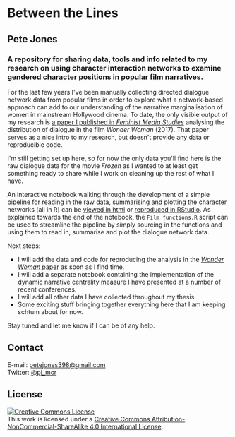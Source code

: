 # Between the Lines
## Pete Jones
### A repository for sharing data, tools and info related to my research on using character interaction networks to examine gendered character positions in popular film narratives.
  
For the last few years I've been manually collecting directed dialogue network data from popular films in order to explore what a network-based approach can add to our understanding of the narrative marginalisation of women in mainstream Hollywood cinema. To date, the only visible output of my research is [a paper I published in *Feminist Media Studies*](https://doi.org/10.1080/14680777.2018.1510846) analysing the distribution of dialogue in the film *Wonder Woman* (2017). That paper serves as a nice intro to my research, but doesn't provide any data or reproducible code.

I'm still getting set up here, so for now the only data you'll find here is the raw dialogue data for the movie *Frozen* as I wanted to at least get something ready to share  while I work on cleaning up the rest of what I have. 

An interactive notebook walking through the development of a simple pipeline for reading in the raw data, summarising and plotting the character networks (all in R) can be [viewed in  html](https://github.com/pj398/between-the-lines/01-pj-pipeline-development.nb.html) or [reproduced in RStudio](https://github.com/pj398/between-the-lines/01-pj-pipeline-development.Rmd). As explained towards the end of the notebook, the `Film functions.R` script can be used to streamline the pipeline by simply sourcing in the functions and using them to read in, summarise and plot the dialogue network data.

Next steps:
- I will add the data and code for reproducing the analysis in the [*Wonder Woman* paper](https://doi.org/10.1080/14680777.2018.1510846) as soon as I find time.
- I will add a separate notebook containing the implementation of the dynamic narrative centrality measure I have presented at a number of recent conferences.
- I will add all other data I have collected throughout my thesis.
- Some exciting stuff bringing together everything here that I am keeping schtum about for now.

Stay tuned and let me know if I can be of any help.

## Contact

E-mail: petejones398@gmail.com  
Twitter: [@pj_mcr](https://twitter.com/pj_mcr)

## License

<a rel="license" href="http://creativecommons.org/licenses/by-nc-sa/4.0/"><img alt="Creative Commons License" style="border-width:0" src="https://i.creativecommons.org/l/by-nc-sa/4.0/88x31.png" /></a><br />This work is licensed under a <a rel="license" href="http://creativecommons.org/licenses/by-nc-sa/4.0/">Creative Commons Attribution-NonCommercial-ShareAlike 4.0 International License</a>.
